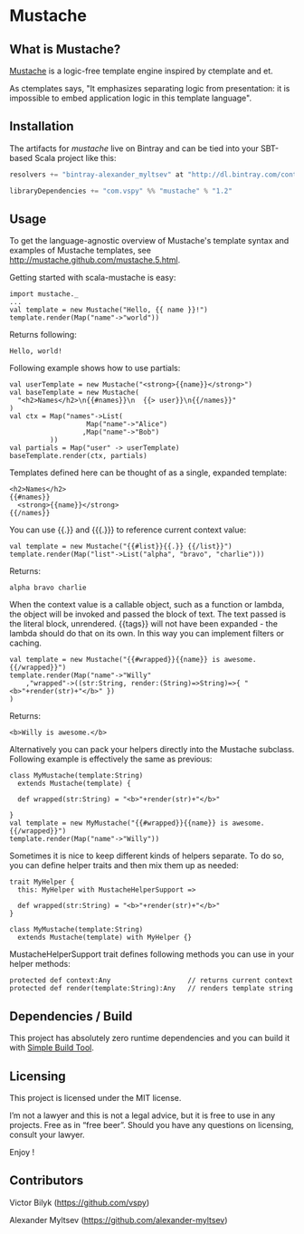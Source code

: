 Mustache
========

What is Mustache?
-----------------

[Mustache][1] is a logic-free template engine inspired by ctemplate and et. 

As ctemplates says, "It emphasizes separating logic from presentation: it is impossible to embed application logic in this template language".

Installation
------------

The artifacts for *mustache* live on Bintray and can be tied into your SBT-based Scala project like this:

```scala
resolvers += "bintray-alexander_myltsev" at "http://dl.bintray.com/content/alexander-myltsev/maven"

libraryDependencies += "com.vspy" %% "mustache" % "1.2"
```

Usage
-----

To get the language-agnostic overview of Mustache's template syntax and examples of Mustache templates, see <http://mustache.github.com/mustache.5.html>. 

Getting started with scala-mustache is easy:

    import mustache._
    ...
    val template = new Mustache("Hello, {{ name }}!")
    template.render(Map("name"->"world"))

Returns following:

    Hello, world!


Following example shows how to use partials:

    val userTemplate = new Mustache("<strong>{{name}}</strong>")
    val baseTemplate = new Mustache(
      "<h2>Names</h2>\n{{#names}}\n  {{> user}}\n{{/names}}"
    )
    val ctx = Map("names"->List(
                       Map("name"->"Alice")
                      ,Map("name"->"Bob")
              ))
    val partials = Map("user" -> userTemplate)
    baseTemplate.render(ctx, partials)

Templates defined here can be thought of as a single, expanded template:

    <h2>Names</h2>
    {{#names}}
      <strong>{{name}}</strong>
    {{/names}}

You can use {{.}} and {{{.}}} to reference current context value:

    val template = new Mustache("{{#list}}{{.}} {{/list}}")
    template.render(Map("list"->List("alpha", "bravo", "charlie")))

Returns:

    alpha bravo charlie

When the context value is a callable object, such as a function or lambda, the object will be invoked and passed the block of text. The text passed is the literal block, unrendered. {{tags}} will not have been expanded - the lambda should do that on its own. In this way you can implement filters or caching.

    val template = new Mustache("{{#wrapped}}{{name}} is awesome.{{/wrapped}}")
    template.render(Map("name"->"Willy"
        ,"wrapped"->((str:String, render:(String)=>String)=>{ "<b>"+render(str)+"</b>" })
    )

Returns:

    <b>Willy is awesome.</b>

Alternatively you can pack your helpers directly into the Mustache subclass. Following example is effectively the same as previous:

    class MyMustache(template:String) 
      extends Mustache(template) {

      def wrapped(str:String) = "<b>"+render(str)+"</b>"

    }
    val template = new MyMustache("{{#wrapped}}{{name}} is awesome.{{/wrapped}}") 
    template.render(Map("name"->"Willy"))

Sometimes it is nice to keep different kinds of helpers separate. To do so, you can define helper traits and then mix them up as needed:

    trait MyHelper {
      this: MyHelper with MustacheHelperSupport =>

      def wrapped(str:String) = "<b>"+render(str)+"</b>"
    }

    class MyMustache(template:String) 
      extends Mustache(template) with MyHelper {}

MustacheHelperSupport trait defines following methods you can use in your helper methods:

    protected def context:Any                   // returns current context
    protected def render(template:String):Any   // renders template string

Dependencies / Build
--------------------

This project has absolutely zero runtime dependencies and you can build it with [Simple Build Tool][2].

Licensing
---------

This project is licensed under the MIT license. 

I’m not a lawyer and this is not a legal advice, but it is free to use in any projects. Free as in “free beer”. Should you have any questions on licensing, consult your lawyer.

Enjoy !

Contributors
------------

Victor Bilyk (https://github.com/vspy)

Alexander Myltsev (https://github.com/alexander-myltsev) 

[1]: http://github.com/defunkt/mustache
[2]: http://code.google.com/p/simple-build-tool/
